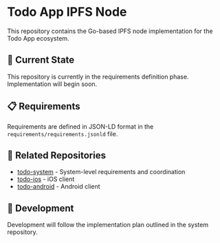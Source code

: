 # Todo App IPFS Node

This repository contains the Go-based IPFS node implementation for the Todo App ecosystem.

## 🚀 Current State

This repository is currently in the requirements definition phase. Implementation will begin soon.

## 📋 Requirements

Requirements are defined in JSON-LD format in the `requirements/requirements.jsonld` file.

## 🔗 Related Repositories

- [todo-system](https://github.com/journalbrand/todo-system) - System-level requirements and coordination
- [todo-ios](https://github.com/journalbrand/todo-ios) - iOS client
- [todo-android](https://github.com/journalbrand/todo-android) - Android client

## 🧪 Development

Development will follow the implementation plan outlined in the system repository. 